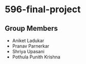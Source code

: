 # 596-final-project

## Group Members
- Aniket Ladukar
- Pranav Parnerkar
- Shriya Upasani
- Pothula Punith Krishna
